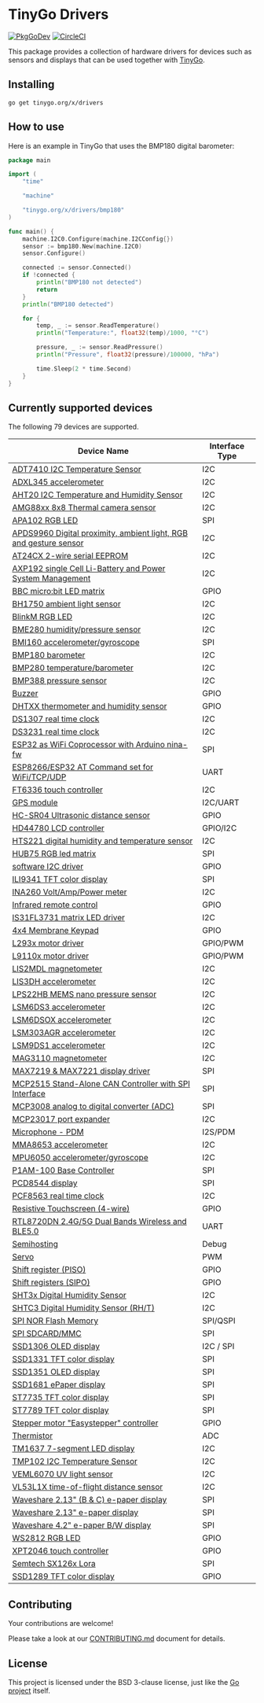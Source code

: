 # TinyGo Drivers

[![PkgGoDev](https://pkg.go.dev/badge/tinygo.org/x/drivers)](https://pkg.go.dev/tinygo.org/x/drivers) [![CircleCI](https://circleci.com/gh/tinygo-org/drivers/tree/dev.svg?style=svg)](https://circleci.com/gh/tinygo-org/drivers/tree/dev)


This package provides a collection of hardware drivers for devices such as sensors and displays that can be used together with [TinyGo](https://tinygo.org).

## Installing

```shell
go get tinygo.org/x/drivers
```

## How to use

Here is an example in TinyGo that uses the BMP180 digital barometer:

```go
package main

import (
    "time"

    "machine"

    "tinygo.org/x/drivers/bmp180"
)

func main() {
    machine.I2C0.Configure(machine.I2CConfig{})
    sensor := bmp180.New(machine.I2C0)
    sensor.Configure()

    connected := sensor.Connected()
    if !connected {
        println("BMP180 not detected")
        return
    }
    println("BMP180 detected")

    for {
        temp, _ := sensor.ReadTemperature()
        println("Temperature:", float32(temp)/1000, "°C")

        pressure, _ := sensor.ReadPressure()
        println("Pressure", float32(pressure)/100000, "hPa")

        time.Sleep(2 * time.Second)
    }
}
```

## Currently supported devices

The following 79 devices are supported.

| Device Name | Interface Type |
|----------|-------------|
| [ADT7410 I2C Temperature Sensor](https://www.analog.com/media/en/technical-documentation/data-sheets/ADT7410.pdf) | I2C |
| [ADXL345 accelerometer](http://www.analog.com/media/en/technical-documentation/data-sheets/ADXL345.pdf) | I2C |
| [AHT20 I2C Temperature and Humidity Sensor](http://www.aosong.com/userfiles/files/media/AHT20%20%E8%8B%B1%E6%96%87%E7%89%88%E8%AF%B4%E6%98%8E%E4%B9%A6%20A0%2020201222.pdf) | I2C |
| [AMG88xx 8x8 Thermal camera sensor](https://cdn-learn.adafruit.com/assets/assets/000/043/261/original/Grid-EYE_SPECIFICATIONS%28Reference%29.pdf) | I2C |
| [APA102 RGB LED](https://cdn-shop.adafruit.com/product-files/2343/APA102C.pdf) | SPI |
| [APDS9960 Digital proximity, ambient light, RGB and gesture sensor](https://cdn.sparkfun.com/assets/learn_tutorials/3/2/1/Avago-APDS-9960-datasheet.pdf) | I2C |
| [AT24CX 2-wire serial EEPROM](https://www.openimpulse.com/blog/wp-content/uploads/wpsc/downloadables/24C32-Datasheet.pdf) | I2C |
| [AXP192 single Cell Li-Battery and Power System Management](https://github.com/m5stack/M5-Schematic/blob/master/Core/AXP192%20Datasheet_v1.1_en_draft_2211.pdf) | I2C |
| [BBC micro:bit LED matrix](https://github.com/bbcmicrobit/hardware/blob/master/SCH_BBC-Microbit_V1.3B.pdf) | GPIO |
| [BH1750 ambient light sensor](https://www.mouser.com/ds/2/348/bh1750fvi-e-186247.pdf) | I2C |
| [BlinkM RGB LED](http://thingm.com/fileadmin/thingm/downloads/BlinkM_datasheet.pdf) | I2C |
| [BME280 humidity/pressure sensor](https://cdn-shop.adafruit.com/datasheets/BST-BME280_DS001-10.pdf) | I2C |
| [BMI160 accelerometer/gyroscope](https://www.bosch-sensortec.com/media/boschsensortec/downloads/datasheets/bst-bmi160-ds000.pdf) | SPI |
| [BMP180 barometer](https://cdn-shop.adafruit.com/datasheets/BST-BMP180-DS000-09.pdf) | I2C |
| [BMP280 temperature/barometer](https://www.bosch-sensortec.com/media/boschsensortec/downloads/datasheets/bst-bmp280-ds001.pdf) | I2C |
| [BMP388 pressure sensor](https://www.bosch-sensortec.com/media/boschsensortec/downloads/datasheets/bst-bmp388-ds001.pdf) | I2C |
| [Buzzer](https://en.wikipedia.org/wiki/Buzzer#Piezoelectric) | GPIO |
| [DHTXX thermometer and humidity sensor](https://cdn-shop.adafruit.com/datasheets/Digital+humidity+and+temperature+sensor+AM2302.pdf) | GPIO |
| [DS1307 real time clock](https://datasheets.maximintegrated.com/en/ds/DS1307.pdf) | I2C |
| [DS3231 real time clock](https://datasheets.maximintegrated.com/en/ds/DS3231.pdf) | I2C |
| [ESP32 as WiFi Coprocessor with Arduino nina-fw](https://github.com/arduino/nina-fw) | SPI |
| [ESP8266/ESP32 AT Command set for WiFi/TCP/UDP](https://github.com/espressif/esp32-at) | UART |
| [FT6336 touch controller](https://focuslcds.com/content/FT6236.pdf) | I2C |
| [GPS module](https://www.u-blox.com/en/product/neo-6-series) | I2C/UART |
| [HC-SR04 Ultrasonic distance sensor](https://cdn.sparkfun.com/datasheets/Sensors/Proximity/HCSR04.pdf) | GPIO |
| [HD44780 LCD controller](https://www.sparkfun.com/datasheets/LCD/HD44780.pdf) | GPIO/I2C |
| [HTS221 digital humidity and temperature sensor](https://www.st.com/resource/en/datasheet/hts221.pdf) | I2C |
| [HUB75 RGB led matrix](https://cdn-learn.adafruit.com/downloads/pdf/32x16-32x32-rgb-led-matrix.pdf) | SPI |
| [software I2C driver](https://www.ti.com/lit/an/slva704/slva704.pdf) | GPIO |
| [ILI9341 TFT color display](https://cdn-shop.adafruit.com/datasheets/ILI9341.pdf) | SPI |
| [INA260 Volt/Amp/Power meter](https://www.ti.com/lit/ds/symlink/ina260.pdf) | I2C |
| [Infrared remote control](https://en.wikipedia.org/wiki/Consumer_IR) | GPIO |
| [IS31FL3731 matrix LED driver](https://www.lumissil.com/assets/pdf/core/IS31FL3731_DS.pdf) | I2C |
| [4x4 Membrane Keypad](https://cdn.sparkfun.com/assets/f/f/a/5/0/DS-16038.pdf) | GPIO |
| [L293x motor driver](https://www.ti.com/lit/ds/symlink/l293d.pdf) | GPIO/PWM |
| [L9110x motor driver](https://www.elecrow.com/download/datasheet-l9110.pdf) | GPIO/PWM |
| [LIS2MDL magnetometer](https://www.st.com/resource/en/datasheet/lis2mdl.pdf) | I2C |
| [LIS3DH accelerometer](https://www.st.com/resource/en/datasheet/lis3dh.pdf) | I2C |
| [LPS22HB MEMS nano pressure sensor](https://www.st.com/resource/en/datasheet/dm00140895.pdf) | I2C |
| [LSM6DS3 accelerometer](https://www.st.com/resource/en/datasheet/lsm6ds3.pdf) | I2C |
| [LSM6DSOX accelerometer](https://www.st.com/resource/en/datasheet/lsm6dsox.pdf) | I2C |
| [LSM303AGR accelerometer](https://www.st.com/resource/en/datasheet/lsm303agr.pdf) | I2C |
| [LSM9DS1 accelerometer](https://www.st.com/resource/en/datasheet/lsm9ds1.pdf) | I2C |
| [MAG3110 magnetometer](https://www.nxp.com/docs/en/data-sheet/MAG3110.pdf) | I2C |
| [MAX7219 & MAX7221 display driver](https://datasheets.maximintegrated.com/en/ds/MAX7219-MAX7221.pdf) | SPI |
| [MCP2515 Stand-Alone CAN Controller with SPI Interface](https://ww1.microchip.com/downloads/en/DeviceDoc/MCP2515-Family-Data-Sheet-DS20001801K.pdf) | SPI |
| [MCP3008 analog to digital converter (ADC)](http://ww1.microchip.com/downloads/en/DeviceDoc/21295d.pdf) | SPI |
| [MCP23017 port expander](https://ww1.microchip.com/downloads/en/DeviceDoc/20001952C.pdf) | I2C |
| [Microphone - PDM](https://cdn-learn.adafruit.com/assets/assets/000/049/977/original/MP34DT01-M.pdf) | I2S/PDM |
| [MMA8653 accelerometer](https://www.nxp.com/docs/en/data-sheet/MMA8653FC.pdf) | I2C |
| [MPU6050 accelerometer/gyroscope](https://store.invensense.com/datasheets/invensense/MPU-6050_DataSheet_V3%204.pdf) | I2C |
| [P1AM-100 Base Controller](https://facts-engineering.github.io/modules/P1AM-100/P1AM-100.html) | SPI |
| [PCD8544 display](http://eia.udg.edu/~forest/PCD8544_1.pdf) | SPI |
| [PCF8563 real time clock](https://www.nxp.com/docs/en/data-sheet/PCF8563.pdf) | I2C |
| [Resistive Touchscreen (4-wire)](http://ww1.microchip.com/downloads/en/Appnotes/doc8091.pdf) | GPIO |
| [RTL8720DN 2.4G/5G Dual Bands Wireless and BLE5.0](https://www.seeedstudio.com/Realtek8720DN-2-4G-5G-Dual-Bands-Wireless-and-BLE5-0-Combo-Module-p-4442.html) | UART |
| [Semihosting](https://wiki.segger.com/Semihosting) | Debug |
| [Servo](https://learn.sparkfun.com/tutorials/hobby-servo-tutorial/all) | PWM |
| [Shift register (PISO)](https://en.wikipedia.org/wiki/Shift_register#Parallel-in_serial-out_\(PISO\)) | GPIO |
| [Shift registers (SIPO)](https://en.wikipedia.org/wiki/Shift_register#Serial-in_parallel-out_(SIPO)) | GPIO |
| [SHT3x Digital Humidity Sensor](https://www.sensirion.com/fileadmin/user_upload/customers/sensirion/Dokumente/2_Humidity_Sensors/Datasheets/Sensirion_Humidity_Sensors_SHT3x_Datasheet_digital.pdf) | I2C |
| [SHTC3 Digital Humidity Sensor (RH/T)](https://www.sensirion.com/fileadmin/user_upload/customers/sensirion/Dokumente/2_Humidity_Sensors/Datasheets/Sensirion_Humidity_Sensors_SHTC3_Datasheet.pdf) | I2C |
| [SPI NOR Flash Memory](https://en.wikipedia.org/wiki/Flash_memory#NOR_flash) | SPI/QSPI |
| [SPI SDCARD/MMC](https://en.wikipedia.org/wiki/SD_card) | SPI |
| [SSD1306 OLED display](https://cdn-shop.adafruit.com/datasheets/SSD1306.pdf) | I2C / SPI |
| [SSD1331 TFT color display](https://www.crystalfontz.com/controllers/SolomonSystech/SSD1331/381/) | SPI |
| [SSD1351 OLED display](https://download.mikroe.com/documents/datasheets/ssd1351-revision-1.3.pdf) | SPI |
| [SSD1681 ePaper display](https://www.crystalfontz.com/controllers/SolomonSystech/SSD1681/500/) | SPI |
| [ST7735 TFT color display](https://www.crystalfontz.com/controllers/Sitronix/ST7735R/319/) | SPI |
| [ST7789 TFT color display](https://cdn-shop.adafruit.com/product-files/3787/3787_tft_QT154H2201__________20190228182902.pdf) | SPI |
| [Stepper motor "Easystepper" controller](https://en.wikipedia.org/wiki/Stepper_motor) | GPIO |
| [Thermistor](https://www.farnell.com/datasheets/33552.pdf) | ADC |
| [TM1637 7-segment LED display](https://www.mcielectronics.cl/website_MCI/static/documents/Datasheet_TM1637.pdf) | I2C |
| [TMP102 I2C Temperature Sensor](https://download.mikroe.com/documents/datasheets/tmp102-data-sheet.pdf) | I2C |
| [VEML6070 UV light sensor](https://www.vishay.com/docs/84277/veml6070.pdf) | I2C |
| [VL53L1X time-of-flight distance sensor](https://www.st.com/resource/en/datasheet/vl53l1x.pdf) | I2C |
| [Waveshare 2.13" (B & C) e-paper display](https://www.waveshare.com/w/upload/d/d3/2.13inch-e-paper-b-Specification.pdf) | SPI |
| [Waveshare 2.13" e-paper display](https://www.waveshare.com/w/upload/e/e6/2.13inch_e-Paper_Datasheet.pdf) | SPI |
| [Waveshare 4.2" e-paper B/W display](https://www.waveshare.com/w/upload/6/6a/4.2inch-e-paper-specification.pdf) | SPI |
| [WS2812 RGB LED](https://cdn-shop.adafruit.com/datasheets/WS2812.pdf) | GPIO |
| [XPT2046 touch controller](http://grobotronics.com/images/datasheets/xpt2046-datasheet.pdf) | GPIO |
| [Semtech SX126x Lora](https://www.semtech.com/products/wireless-rf/lora-transceiv-ers/sx1261) | SPI |
| [SSD1289 TFT color display](http://aitendo3.sakura.ne.jp/aitendo_data/product_img/lcd/tft2/M032C1289TP/3.2-SSD1289.pdf) | GPIO |

## Contributing

Your contributions are welcome!

Please take a look at our [CONTRIBUTING.md](./CONTRIBUTING.md) document for details.

## License

This project is licensed under the BSD 3-clause license, just like the [Go project](https://golang.org/LICENSE) itself.
